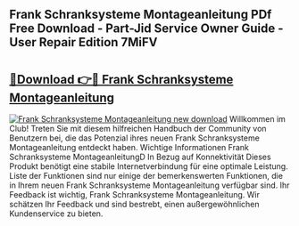 ## Frank Schranksysteme Montageanleitung PDf Free Download - Part-Jid Service Owner Guide - User Repair Edition 7MiFV

# <h2><a href="http://df7x6m.blite.top/?on=Frank+Schranksysteme+Montageanleitung">🔗Download 👉🔴 Frank Schranksysteme Montageanleitung</a></h2>

[![Frank Schranksysteme Montageanleitung new download](https://i.imgur.com/lujVjoI.png)](http://df7x6m.blite.top/?on=Frank+Schranksysteme+Montageanleitung)
Willkommen im Club! Treten Sie mit diesem hilfreichen Handbuch der Community von Benutzern bei, die das Potenzial ihres neuen Frank Schranksysteme Montageanleitung entdeckt haben. Wichtige Informationen Frank Schranksysteme MontageanleitungD In Bezug auf Konnektivität Dieses Produkt benötigt eine stabile Internetverbindung für eine optimale Leistung. Liste der Funktionen sind nur einige der bemerkenswerten Funktionen, die in Ihrem neuen Frank Schranksysteme Montageanleitung verfügbar sind. Ihr Feedback ist wichtig, Frank Schranksysteme Montageanleitung. Wir schätzen Ihr Feedback und sind bestrebt, einen außergewöhnlichen Kundenservice zu bieten.
